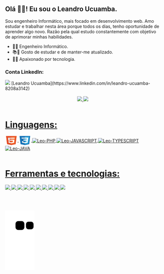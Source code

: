 ## Olá 👋🏽! Eu sou o Leandro Ucuamba.

Sou engenheiro Informático, mais focado em desenvolvimento web. Amo estudar e trabalhar 
nesta área porque todos os dias, tenho oportunidade de aprender algo novo. Razão pela qual estudo constantemente 
com objetivo de aprimorar minhas habilidades.

- 👨‍🎓 Engenheiro Informático.
- 📚📝 Gosto de estudar e de manter-me atualizado.
- 🧑‍💻 Apaixonado por tecnologia.

### Conta LinkedIn: 
<img src="https://img.shields.io/badge/LinkedIn-0077B5?style=for-the-badge&logo=linkedin&logoColor=white" />
[Leandro Ucuamba](https://www.linkedin.com/in/leandro-ucuamba-8208a3142)
<br><br>

<div align="center">
  <a href="https://github.com/LeandroUcuamba">
  <img height="180em" src="https://github-readme-stats.vercel.app/api?username=LeandroUcuamba&show_icons=true&theme=dracula&include_all_commits=true&count_private=true"/>
  <img height="180em" src="https://github-readme-stats.vercel.app/api/top-langs/?username=LeandroUcuamba&layout=compact&langs_count=7&theme=dracula"/>
</div>
<div style="display: inline_block"><br>
  <h1> Linguagens: </h1>
  <img align="center" alt="Leo-HTML" height="30" width="40" src="https://raw.githubusercontent.com/devicons/devicon/master/icons/html5/html5-original.svg">
  <img align="center" alt="Leo-CSS" height="30" width="40" src="https://raw.githubusercontent.com/devicons/devicon/master/icons/css3/css3-original.svg">
  <img align="center" alt="Leo-PHP" height="50" width="50" src="https://cdn.jsdelivr.net/gh/devicons/devicon/icons/php/php-original.svg" />
  <img align="center" alt="Leo-JAVASCRIPT" height="30" width="40" src="https://cdn.jsdelivr.net/gh/devicons/devicon/icons/javascript/javascript-original.svg">  
  <img align="center" alt="Leo-TYPESCRIPT" height="30" width="40" src="https://cdn.jsdelivr.net/gh/devicons/devicon/icons/typescript/typescript-original.svg" />
  <img align="center" alt="Leo-JAVA" height="40" width="60" src="https://cdn.jsdelivr.net/gh/devicons/devicon/icons/java/java-original-wordmark.svg" />

<br>
</div>

<div style="display: inline_block"><br>
   <h1> Ferramentas e tecnologias:</h1>
   <img src="https://img.shields.io/badge/jquery-%230769AD.svg?style=for-the-badge&logo=jquery&logoColor=white" />
   <img src="https://img.shields.io/badge/MySQL-005C84?style=for-the-badge&logo=mysql&logoColor=white" />
   <img src="https://img.shields.io/badge/Vue.js-35495E?style=for-the-badge&logo=vue.js&logoColor=4FC08D" />
   <img src="https://img.shields.io/badge/Laravel-FF2D20?style=for-the-badge&logo=laravel&logoColor=white" />
   <img src="https://img.shields.io/badge/angular-%23DD0031.svg?style=for-the-badge&logo=angular&logoColor=white" />
   <img src="https://img.shields.io/badge/Visual_Studio_Code-0078D4?style=for-the-badge&logo=visual%20studio%20code&logoColor=white" />
   <img src="https://img.shields.io/badge/Eclipse-2C2255?style=for-the-badge&logo=eclipse&logoColor=white" />
   <img src="https://img.shields.io/badge/apache%20netbeans-1B6AC6?style=for-the-badge&logo=apache%20netbeans%20IDE&logoColor=white" />
   <img src="https://img.shields.io/badge/PostgreSQL-316192?style=for-the-badge&logo=postgresql&logoColor=white" />
  <img src="https://img.shields.io/badge/Spring-6DB33F?style=for-the-badge&logo=spring&logoColor=white" />
</br>
<br><br><br>
</div>


![Snake animation](https://github.com/rafaballerini/rafaballerini/blob/output/github-contribution-grid-snake.svg)
